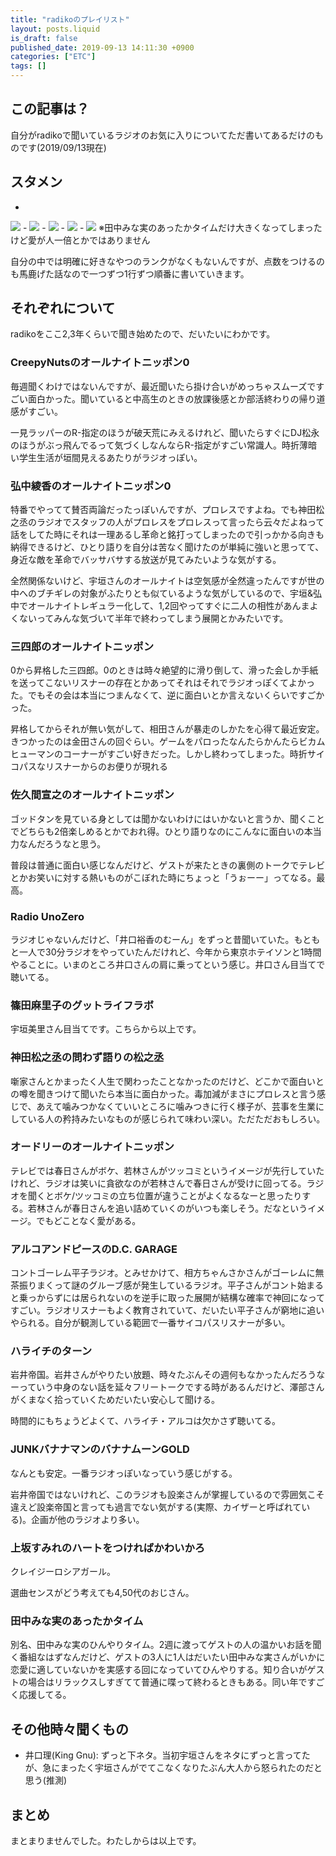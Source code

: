 ```yaml
---
title: "radikoのプレイリスト"
layout: posts.liquid
is_draft: false
published_date: 2019-09-13 14:11:30 +0900
categories: ["ETC"]
tags: []
---
```


## この記事は？
自分がradikoで聞いているラジオのお気に入りについてただ書いてあるだけのものです(2019/09/13現在)

## スタメン
- 
<img class="in_article" src="/public/images/2019/09/IMG_8064-665x1024.jpg">
- 
<img class="in_article" src="/public/images/2019/09/IMG_8065-664x1024.jpg">
- 
<img class="in_article" src="/public/images/2019/09/IMG_8066-663x1024.jpg">
- 
<img class="in_article" src="/public/images/2019/09/IMG_8067-671x1024.jpg">
- 
<img class="in_article" src="/public/images/2019/09/IMG_8068-1024x511.jpg">
※田中みな実のあったかタイムだけ大きくなってしまったけど愛が人一倍とかではありません

自分の中では明確に好きなやつのランクがなくもないんですが、点数をつけるのも馬鹿げた話なので一つずつ1行ずつ順番に書いていきます。

## それぞれについて
radikoをここ2,3年くらいで聞き始めたので、だいたいにわかです。

### CreepyNutsのオールナイトニッポン0
毎週聞くわけではないんですが、最近聞いたら掛け合いがめっちゃスムーズですごい面白かった。聞いていると中高生のときの放課後感とか部活終わりの帰り道感がすごい。

一見ラッパーのR-指定のほうが破天荒にみえるけれど、聞いたらすぐにDJ松永のほうがぶっ飛んでるって気づくしなんならR-指定がすごい常識人。時折薄暗い学生生活が垣間見えるあたりがラジオっぽい。

### 弘中綾香のオールナイトニッポン0
特番でやってて賛否両論だったっぽいんですが、プロレスですよね。でも神田松之丞のラジオでスタッフの人がプロレスをプロレスって言ったら云々だよねって話をしてた時にそれは一理あるし革命と銘打ってしまったので引っかかる向きも納得できるけど、ひとり語りを自分は苦なく聞けたのが単純に強いと思ってて、身近な敵を革命でバッサバサする放送が見てみたいような気がする。

全然関係ないけど、宇垣さんのオールナイトは空気感が全然違ったんですが世の中へのブチギレの対象がふたりとも似ているような気がしているので、宇垣&弘中でオールナイトレギュラー化して、1,2回やってすぐに二人の相性があんまよくないってみんな気づいて半年で終わってしまう展開とかみたいです。

### 三四郎のオールナイトニッポン
0から昇格した三四郎。0のときは時々絶望的に滑り倒して、滑った会しか手紙を送ってこないリスナーの存在とかあってそれはそれでラジオっぽくてよかった。でもその会は本当につまんなくて、逆に面白いとか言えないくらいですごかった。

昇格してからそれが無い気がして、相田さんが暴走のしかたを心得て最近安定。きつかったのは金田さんの回ぐらい。ゲームをパロったなんたらかんたらビカムヒューマンのコーナーがすごい好きだった。しかし終わってしまった。時折サイコパスなリスナーからのお便りが現れる

### 佐久間宣之のオールナイトニッポン
ゴッドタンを見ている身としては聞かないわけにはいかないと言うか、聞くことでどちらも2倍楽しめるとかでおれ得。ひとり語りなのにこんなに面白いの本当力なんだろうなと思う。

普段は普通に面白い感じなんだけど、ゲストが来たときの裏側のトークでテレビとかお笑いに対する熱いものがこぼれた時にちょっと「うぉーー」ってなる。最高。

### Radio UnoZero
ラジオじゃないんだけど、「井口裕香のむーん」をずっと昔聞いていた。もともと一人で30分ラジオをやっていたんだけれど、今年から東京ホテイソンと1時間やることに。いまのところ井口さんの肩に乗ってという感じ。井口さん目当てで聴いてる。

### 篠田麻里子のグットライフラボ
宇垣美里さん目当てです。こちらから以上です。

### 神田松之丞の問わず語りの松之丞
噺家さんとかまったく人生で関わったことなかったのだけど、どこかで面白いとの噂を聞きつけて聞いたら本当に面白かった。毒加減がまさにプロレスと言う感じで、あえて噛みつかなくていいところに噛みつきに行く様子が、芸事を生業にしている人の矜持みたいなものが感じられて味わい深い。ただただおもしろい。

### オードリーのオールナイトニッポン
テレビでは春日さんがボケ、若林さんがツッコミというイメージが先行していたけれど、ラジオは笑いに貪欲なのが若林さんで春日さんが受けに回ってる。ラジオを聞くとボケ/ツッコミの立ち位置が違うことがよくなるなーと思ったりする。若林さんが春日さんを追い詰めていくのがいつも楽しそう。だなというイメージ。でもどことなく愛がある。

### アルコアンドピースのD.C. GARAGE
コントゴーレム平子ラジオ。とみせかけて、相方ちゃんさかさんがゴーレムに無茶振りまくって謎のグルーブ感が発生しているラジオ。平子さんがコント始まると乗っからずには居られないのを逆手に取った展開が結構な確率で神回になってすごい。ラジオリスナーもよく教育されていて、だいたい平子さんが窮地に追いやられる。自分が観測している範囲で一番サイコパスリスナーが多い。

### ハライチのターン
岩井帝国。岩井さんがやりたい放題、時々たぶんその週何もなかったんだろうなーっていう中身のない話を延々フリートークでする時があるんだけど、澤部さんがくまなく拾っていくためだいたい安心して聞ける。

時間的にもちょうどよくて、ハライチ・アルコは欠かさず聴いてる。

### JUNKバナナマンのバナナムーンGOLD
なんとも安定。一番ラジオっぽいなっていう感じがする。

岩井帝国ではないけれど、このラジオも設楽さんが掌握しているので雰囲気こそ違えど設楽帝国と言っても過言でない気がする(実際、カイザーと呼ばれている)。企画が他のラジオより多い。

### 上坂すみれのハートをつければかわいかろ
クレイジーロシアガール。

選曲センスがどう考えても4,50代のおじさん。

### 田中みな実のあったかタイム
別名、田中みな実のひんやりタイム。2週に渡ってゲストの人の温かいお話を聞く番組なはずなんだけど、ゲストの3人に1人はだいたい田中みな実さんがいかに恋愛に適していないかを実感する回になっていてひんやりする。知り合いがゲストの場合はリラックスしすぎてて普通に喋って終わるときもある。同い年ですごく応援してる。

## その他時々聞くもの
- 井口理(King Gnu): ずっと下ネタ。当初宇垣さんをネタにずっと言ってたが、急にまったく宇垣さんがでてこなくなりたぶん大人から怒られたのだと思う(推測)
## まとめ
まとまりませんでした。わたしからは以上です。


